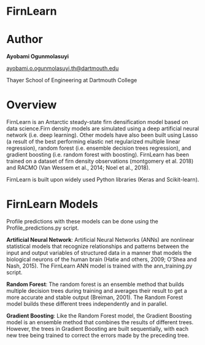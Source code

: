 # FirnLearn

# Author

**Ayobami Ogunmolasuyi**

ayobami.o.ogunmolasuyi.th@dartmouth.edu

Thayer School of Engineering at Dartmouth College

# Overview
FirnLearn is an Antarctic steady-state firn densification model based on data science.Firn density models are simulated using a deep artificial neural network (i.e. deep learning). Other models have also been built using Lasso (a result of the best performing elastic net regularized multiple linear regression), random forest (i.e. ensemble decision trees regression), and gradient boosting (i.e. random forest with boosting). FirnLearn has been trained on a dataset of firn density observations (montgomery et al. 2018) and RACMO (Van Wessem et al., 2014; Noel et al., 2018).

FirnLearn is built upon widely used Python libraries (Keras and Scikit-learn).

# FirnLearn Models
Profile predictions with these models can be done using the Profile_predictions.py script. 

**Artificial Neural Network**: Artificial Neural Networks (ANNs) are nonlinear statistical models that recognize relationships and patterns between the input and output variables of structured data in a manner that models the biological neurons of the human brain (Hatie and others, 2009; O’Shea and Nash, 2015). The FirnLearn ANN model is trained with the ann_training.py script. 

**Random Forest**: The random forest is an ensemble method that builds multiple decision trees during training and averages their result to get a more accurate and stable output (Breiman, 2001). The Random Forest model builds these different trees independently and in parallel. 

**Gradient Boosting**: Like the Random Forest model, the Gradient Boosting model is an ensemble method that combines the results of different trees. However, the trees in Gradient Boosting are built sequentially, with each new tree being trained to correct the errors made by the preceding tree.

